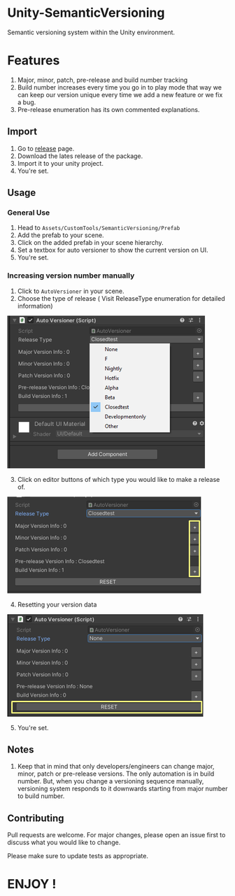 # Unity-SemanticVersioning
Semantic versioning system within the Unity environment.

# Features
1. Major, minor, patch, pre-release and build number tracking
2. Build number increases every time you go in to play mode that way we can keep our version unique every time we add a new feature or we fix a bug.
3. Pre-release enumeration has its own commented explanations.


## Import

1. Go to [release](https://github.com/ertanturan/Unity-SemanticVersioning/releases) page.
2. Download the lates release of the package.
3. Import it to your unity project.
4. You're set.

## Usage

### General Use
1. Head to `Assets/CustomTools/SemanticVersioning/Prefab`
2. Add the prefab to your scene.
3. Click on the added prefab in your scene hierarchy.
4. Set a textbox for auto versioner to show the current version on UI.
5. You're set.


### Increasing version number manually
1. Click to `AutoVersioner` in your scene.
2. Choose the type of release ( Visit ReleaseType enumeration for detailed information)

![Release type selection](https://github.com/ertanturan/Unity-SemanticVersioning/blob/main/Assets/Instructions/types.png)

3. Click on editor buttons of which type you would like to make a release of.

![Release type selection](https://github.com/ertanturan/Unity-SemanticVersioning/blob/main/Assets/Instructions/buillds.png)

4. Resetting your version data

![Reset](https://github.com/ertanturan/Unity-SemanticVersioning/blob/main/Assets/Instructions/reset.png)

5. You're set.

## Notes 
1. Keep that in mind that only developers/engineers can change major, minor, patch or pre-release versions. The only automation is in build number. But, when you change a versioning sequence manually, versioning system responds to it downwards starting from major number to build number.

## Contributing
Pull requests are welcome. For major changes, please open an issue first to discuss what you would like to change.

Please make sure to update tests as appropriate.

# ENJOY !
